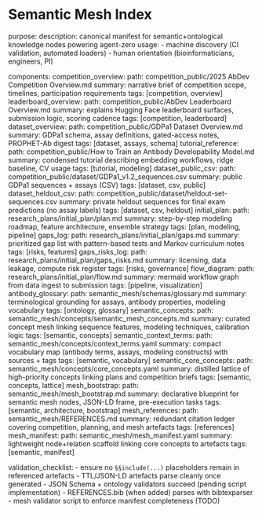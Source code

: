 
# Semantic Mesh Index

purpose:
	description: canonical manifest for semantic+ontological knowledge nodes powering agent-zero
	usage:
		- machine discovery (CI validation, automated loaders)
		- human orientation (bioinformaticians, engineers, PI)

components:
	competition_overview:
		path: competition_public/2025 AbDev Competition Overview.md
		summary: narrative brief of competition scope, timelines, participation requirements
		tags: [competition, overview]
	leaderboard_overview:
		path: competition_public/AbDev Leaderboard Overview.md
		summary: explains Hugging Face leaderboard surfaces, submission logic, scoring cadence
		tags: [competition, leaderboard]
	dataset_overview:
		path: competition_public/GDPa1 Dataset Overview.md
		summary: GDPa1 schema, assay definitions, gated-access notes, PROPHET-Ab digest
		tags: [dataset, assays, schema]
	tutorial_reference:
		path: competition_public/How to Train an Antibody Developability Model.md
		summary: condensed tutorial describing embedding workflows, ridge baseline, CV usage
		tags: [tutorial, modeling]
	dataset_public_csv:
		path: competition_public/dataset/GDPa1_v1.2_sequences.csv
		summary: public GDPa1 sequences + assays (CSV)
		tags: [dataset, csv, public]
	dataset_heldout_csv:
		path: competition_public/dataset/heldout-set-sequences.csv
		summary: private heldout sequences for final exam predictions (no assay labels)
		tags: [dataset, csv, heldout]
	initial_plan:
		path: research_plans/initial_plan/plan.md
		summary: step-by-step modeling roadmap, feature architecture, ensemble strategy
		tags: [plan, modeling, pipeline]
	gaps_log:
		path: research_plans/initial_plan/gaps.md
		summary: prioritized gap list with pattern-based tests and Markov curriculum notes
		tags: [risks, features]
	gaps_risks_log:
		path: research_plans/initial_plan/gaps_risks.md
		summary: licensing, data leakage, compute risk register
		tags: [risks, governance]
	flow_diagram:
		path: research_plans/initial_plan/flow.md
		summary: mermaid workflow graph from data ingest to submission
		tags: [pipeline, visualization]
	antibody_glossary:
		path: semantic_mesh/schemas/glossary.md
		summary: terminological grounding for assays, antibody properties, modeling vocabulary
		tags: [ontology, glossary]
	semantic_concepts:
		path: semantic_mesh/concepts/semantic_mesh_concepts.md
		summary: curated concept mesh linking sequence features, modeling techniques, calibration logic
		tags: [semantic, concepts]
		semantic_context_terms:
			path: semantic_mesh/concepts/context_terms.yaml
			summary: compact vocabulary map (antibody terms, assays, modeling constructs) with sources + tags
			tags: [semantic, vocabulary]
		semantic_core_concepts:
			path: semantic_mesh/concepts/core_concepts.yaml
			summary: distilled lattice of high-priority concepts linking plans and competition briefs
			tags: [semantic, concepts, lattice]
		mesh_bootstrap:
			path: semantic_mesh/mesh_bootstrap.md
			summary: declarative blueprint for semantic mesh nodes, JSON-LD frame, pre-execution tasks
			tags: [semantic, architecture, bootstrap]
			mesh_references:
				path: semantic_mesh/REFERENCES.md
				summary: redundant citation ledger covering competition, planning, and mesh artefacts
				tags: [references]
			mesh_manifest:
				path: semantic_mesh/mesh_manifest.yaml
				summary: lightweight node+relation scaffold linking core concepts to artefacts
				tags: [semantic, manifest]

validation_checklist:
	- ensure no `§§include(...)` placeholders remain in referenced artefacts
	- TTL/JSON-LD artefacts parse cleanly once generated
	- JSON Schema + ontology validators succeed (pending script implementation)
	- REFERENCES.bib (when added) parses with bibtexparser
	- mesh validator script to enforce manifest completeness (TODO)
